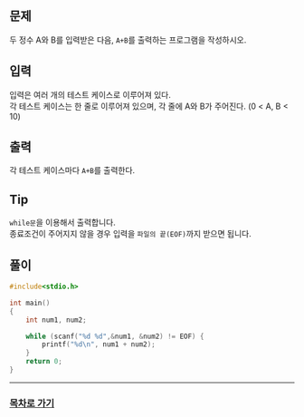 ## 문제

두 정수 A와 B를 입력받은 다음, `A+B`를 출력하는 프로그램을 작성하시오.

## 입력

입력은 여러 개의 테스트 케이스로 이루어져 있다.  
각 테스트 케이스는 한 줄로 이루어져 있으며, 각 줄에 A와 B가 주어진다. (0 < A, B < 10)

## 출력

각 테스트 케이스마다 `A+B`를 출력한다.

## Tip

`while문`을 이용해서 출력합니다.  
종료조건이 주어지지 않을 경우 입력을 `파일의 끝(EOF)`까지 받으면 됩니다.

## 풀이
```c
#include<stdio.h>

int main()
{
	int num1, num2;

	while (scanf("%d %d",&num1, &num2) != EOF) {
		printf("%d\n", num1 + num2);
	}
	return 0;
}
```
---

### [목차로 가기](./../../../../)